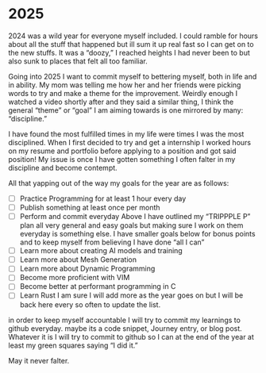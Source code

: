 # 2025
2024 was a wild year for everyone myself included. I could ramble for hours about all the stuff that happened but ill sum it up real fast so I can get on to the new stuffs. It was a “doozy,” I reached heights I had never been to but also sunk to places that felt all too familiar.

Going into 2025 I want to commit myself to bettering myself, both in life and in ability. My mom was telling me how her and her friends were picking words to try and make a theme for the improvement. Weirdly enough I watched a video shortly after and they said a similar thing, I think the general “theme” or “goal” I am aiming towards is one mirrored by many: “discipline.”

I have found the most fulfilled times in my life were times I was the most disciplined. When I first decided to try and get a internship I worked hours on my resume and portfolio before applying to a position and got said position! My issue is once I have gotten something I often falter in my discipline and become contempt.

All that yapping out of the way my goals for the year are as follows:
- [ ] Practice Programming for at least 1 hour every day
- [ ] Publish something at least once per month
- [ ] Perform and commit everyday
Above I have outlined my “TRIPPPLE P” plan all very general and easy goals but making sure I work on them everyday is something else. I have smaller goals below for bonus points and to keep myself from believing I have done “all I can”
- [ ] Learn more about creating AI models and training
- [ ] Learn more about Mesh Generation
- [ ] Learn more about Dynamic Programming
- [ ] Become more proficient with VIM
- [ ] Become better at performant programming in C
- [ ] Learn Rust
I am sure I will add more as the year goes on but I will be back here every so often to update the list.

in order to keep myself accountable I will try to commit my learnings to github everyday. maybe its a code snippet, Journey entry, or blog post. Whatever it is I will try to commit to github so I can at the end of the year at least my green squares saying “I did it.”

May it never falter.
